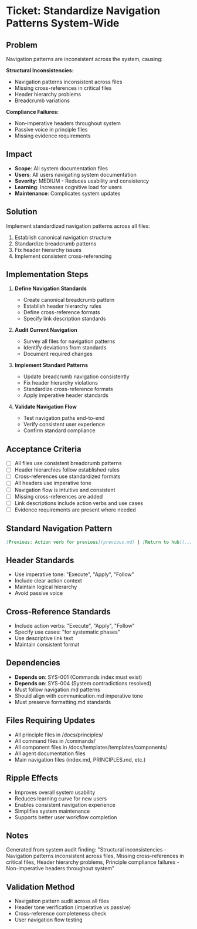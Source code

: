 
# Ticket: Standardize Navigation Patterns System-Wide

## Problem
Navigation patterns are inconsistent across the system, causing:

**Structural Inconsistencies:**
- Navigation patterns inconsistent across files
- Missing cross-references in critical files
- Header hierarchy problems
- Breadcrumb variations

**Compliance Failures:**
- Non-imperative headers throughout system
- Passive voice in principle files
- Missing evidence requirements

## Impact
- **Scope**: All system documentation files
- **Users**: All users navigating system documentation
- **Severity**: MEDIUM - Reduces usability and consistency
- **Learning**: Increases cognitive load for users
- **Maintenance**: Complicates system updates

## Solution
Implement standardized navigation patterns across all files:
1. Establish canonical navigation structure
2. Standardize breadcrumb patterns
3. Fix header hierarchy issues
4. Implement consistent cross-referencing

## Implementation Steps
1. **Define Navigation Standards**
   - Create canonical breadcrumb pattern
   - Establish header hierarchy rules
   - Define cross-reference formats
   - Specify link description standards

2. **Audit Current Navigation**
   - Survey all files for navigation patterns
   - Identify deviations from standards
   - Document required changes

3. **Implement Standard Patterns**
   - Update breadcrumb navigation consistently
   - Fix header hierarchy violations
   - Standardize cross-reference formats
   - Apply imperative header standards

4. **Validate Navigation Flow**
   - Test navigation paths end-to-end
   - Verify consistent user experience
   - Confirm standard compliance

## Acceptance Criteria
- [ ] All files use consistent breadcrumb patterns
- [ ] Header hierarchies follow established rules
- [ ] Cross-references use standardized formats
- [ ] All headers use imperative tone
- [ ] Navigation flow is intuitive and consistent
- [ ] Missing cross-references are added
- [ ] Link descriptions include action verbs and use cases
- [ ] Evidence requirements are present where needed

## Standard Navigation Pattern
```markdown
[Previous: Action verb for previous](previous.md) | [Return to hub](../../../docs/index.md) | [Study framework](PRINCIPLES.md) | [Next: Action verb for next](next.md)
```

## Header Standards
- Use imperative tone: "Execute", "Apply", "Follow"
- Include clear action context
- Maintain logical hierarchy
- Avoid passive voice

## Cross-Reference Standards
- Include action verbs: "Execute", "Apply", "Follow"
- Specify use cases: "for systematic phases"
- Use descriptive link text
- Maintain consistent format

## Dependencies
- **Depends on**: SYS-001 (Commands index must exist)
- **Depends on**: SYS-004 (System contradictions resolved)
- Must follow navigation.md patterns
- Should align with communication.md imperative tone
- Must preserve formatting.md standards

## Files Requiring Updates
- All principle files in /docs/principles/
- All command files in /commands/
- All component files in /docs/templates/templates/components/
- All agent documentation files
- Main navigation files (index.md, PRINCIPLES.md, etc.)

## Ripple Effects
- Improves overall system usability
- Reduces learning curve for new users
- Enables consistent navigation experience
- Simplifies system maintenance
- Supports better user workflow completion

## Notes
Generated from system audit finding: "Structural inconsistencies - Navigation patterns inconsistent across files, Missing cross-references in critical files, Header hierarchy problems, Principle compliance failures - Non-imperative headers throughout system"

## Validation Method
- Navigation pattern audit across all files
- Header tone verification (imperative vs passive)
- Cross-reference completeness check
- User navigation flow testing
